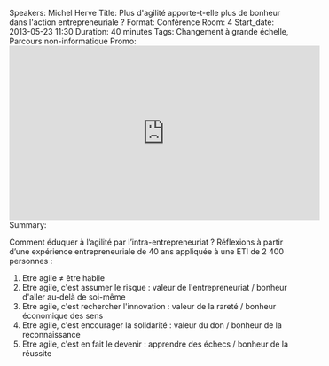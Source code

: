 Speakers: Michel Herve
Title: Plus d'agilité apporte-t-elle plus de bonheur dans l'action entrepreneuriale ?
Format: Conférence
Room: 4
Start_date: 2013-05-23 11:30
Duration: 40 minutes
Tags: Changement à grande échelle, Parcours non-informatique
Promo: <iframe width="560" height="315" src="http://www.youtube.com/embed/vvIqqE5lrjU" frameborder="0" allowfullscreen></iframe>
Summary:

Comment éduquer à l’agilité par l’intra-entrepreneuriat ?
Réflexions à partir d’une expérience entrepreneuriale de 40 ans appliquée à une ETI de 2&nbsp;400 personnes :

1. Etre agile &ne; être habile
2. Etre agile, c'est assumer le risque : valeur de l'entrepreneuriat / bonheur d'aller au-delà de soi-même
3. Etre agile, c'est rechercher l'innovation : valeur de la rareté / bonheur économique des sens
4. Etre agile, c'est encourager la solidarité : valeur du don / bonheur de la reconnaissance
5. Etre agile, c'est en fait le devenir : apprendre des échecs / bonheur de la réussite
